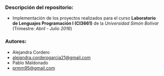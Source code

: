 ### Descripción del repositorio:
* Implementación de los proyectos realizados para el curso **Laboratorio de Lenguajes Programación I (CI3661)**
de la *Universidad Simón Bolívar* (Trimestre: *Abril - Julio 2016*)  

### Autores:
* Alejandra Cordero
 * alejandra.corderogarcia21@gmail.com
* Pablo Maldonado
 * prmm95@gmail.com

